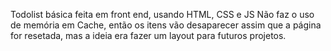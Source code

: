 Todolist básica feita em front end, usando HTML, CSS e JS
Não faz o uso de memória em Cache, então os itens vão desaparecer assim que a página for resetada, mas a ideia era fazer um layout para futuros projetos.